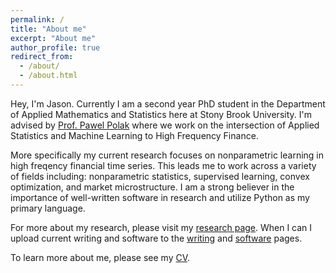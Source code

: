 ```yaml
---
permalink: /
title: "About me"
excerpt: "About me"
author_profile: true
redirect_from: 
  - /about/
  - /about.html
---
```




Hey, I'm Jason. Currently I am a second year PhD student in the Department of Applied Mathematics and Statistics here at Stony Brook University. I'm advised by [Prof. Pawel Polak](https://sites.google.com/view/pawelpolak)  where we work on the intersection of Applied Statistics and Machine Learning to High Frequency Finance. 

More specifically my current research focuses on nonparametric learning in high freqency financial time series. This leads me to work across a variety of fields including: nonparametric statistics, supervised learning, convex optimization, and market microstructure. I am a strong believer in the importance of well-written software in research and utilize Python as my primary language.

For more about my research, please visit my [research page](/research/). When I can I upload current writing and software to the [writing](/writing/) and [software](/software/) pages.

To learn more about me, please see my [CV](/cv/).
